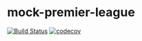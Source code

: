 # mock-premier-league
[![Build Status](https://travis-ci.org/okabamac/mock-premier-league.svg?branch=develop)](https://travis-ci.org/okabamac/mock-premier-league)  [![codecov](https://codecov.io/gh/okabamac/mock-premier-league/branch/develop/graph/badge.svg)](https://codecov.io/gh/okabamac/mock-premier-league)

